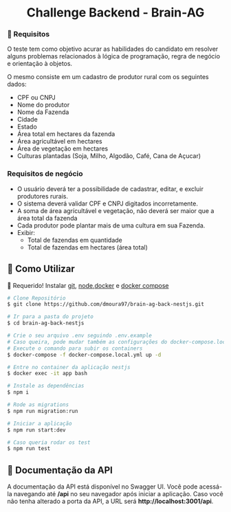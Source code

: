 <h1 align="center">Challenge Backend - Brain-AG</h1>

### 📌 Requisitos
O teste tem como objetivo acurar as habilidades do candidato em resolver alguns problemas relacionados à lógica de programação, regra de negócio e orientação à objetos.

O mesmo consiste em um cadastro de produtor rural com os seguintes dados:

- CPF ou CNPJ
- Nome do produtor
- Nome da Fazenda
- Cidade
- Estado
- Área total em hectares da fazenda
- Área agricultável em hectares
- Área de vegetação em hectares
- Culturas plantadas (Soja, Milho, Algodão, Café, Cana de Açucar)

### Requisitos de negócio

- O usuário deverá ter a possibilidade de cadastrar, editar, e excluir produtores rurais.
- O sistema deverá validar CPF e CNPJ digitados incorretamente.
- A soma de área agrícultável e vegetação, não deverá ser maior que a área total da fazenda
- Cada produtor pode plantar mais de uma cultura em sua Fazenda.
- Exibir: 
  * Total de fazendas em quantidade
  * Total de fazendas em hectares (área total)

<h2>👷 Como Utilizar</h2>

🚧 Requerido! Instalar [git](https://git-scm.com/), [node](https://nodejs.org/en/),[docker](https://www.docker.com/) e [docker compose](https://docs.docker.com/compose/)

```bash
# Clone Repositório
$ git clone https://github.com/dmoura97/brain-ag-back-nestjs.git

# Ir para a pasta do projeto
$ cd brain-ag-back-nestjs

# Crie o seu arquivo .env seguindo .env.example
# Caso queira, pode mudar também as configurações do docker-compose.local
# Execute o comando para subir os containers
$ docker-compose -f docker-compose.local.yml up -d

# Entre no container da aplicação nestjs
$ docker exec -it app bash

# Instale as dependências
$ npm i

# Rode as migrations
$ npm run migration:run

# Iniciar a aplicação
$ npm run start:dev

# Caso queria rodar os test
$ npm run test
```
<h2> 📄 Documentação da API</h2>
A documentação da API está disponível no Swagger UI. Você pode acessá-la navegando até <strong>/api</strong> no seu navegador após iniciar a aplicação. Caso você não tenha alterado a porta da API, a URL será <strong>http://localhost:3001/api</strong>.